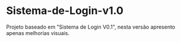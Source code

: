 # Sistema-de-Login-v1.0
Projeto baseado em "Sistema de Login V0.1", nesta versão apresento apenas melhorias visuais.
